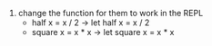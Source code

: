 1. change the function for them to work in the REPL
    - half x = x / 2 → let half x = x / 2
    - square x = x * x → let square x = x * x